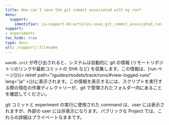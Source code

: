 ```yaml
---
title: How can I save the git commit associated with my run?
menu:
  support:
    identifier: ja-support-kb-articles-save_git_commit_associated_run
support:
- experiments
toc_hide: true
type: docs
url: /support/:filename
---
```


`wandb.init` が呼び出されると、システムは自動的に git の情報 (リモートリポジトリのリンクや最新コミットの SHA など) を収集します。この情報は、[run ページ]({{< relref path="/guides/models/track/runs/#view-logged-runs" lang="ja" >}})に表示されます。この情報を表示するには、スクリプトを実行する際の現在の作業ディレクトリーが、git で管理されたフォルダー内にあることを確認してください。

git コミットと experiment の実行に使用された command は、user には表示されますが、外部の user には非表示になります。パブリックな Project では、これらの詳細はプライベートなままです。
